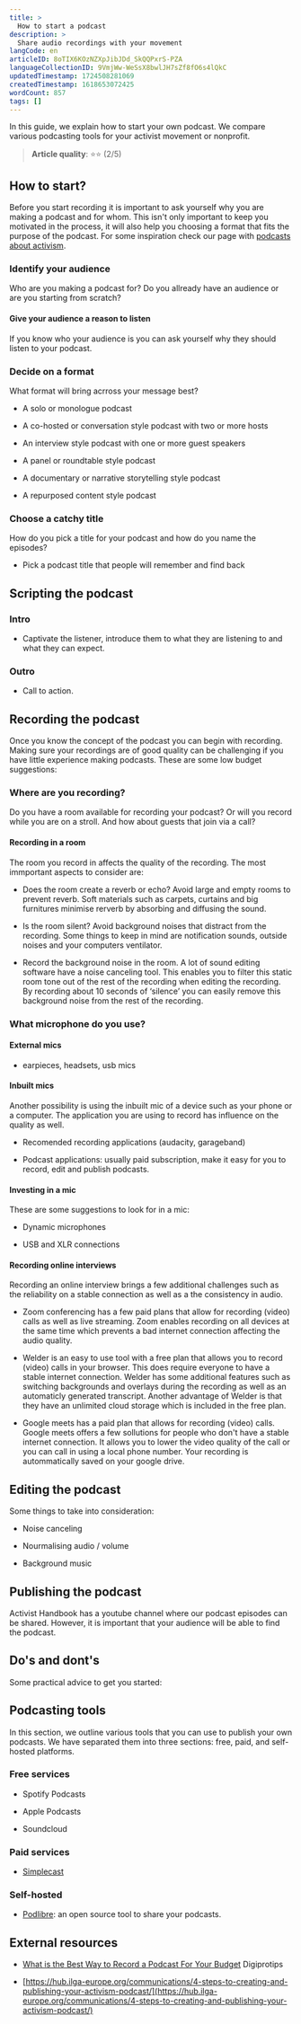 ```yaml
---
title: >
  How to start a podcast
description: >
  Share audio recordings with your movement
langCode: en
articleID: 8oTIX6KOzNZXpJibJDd_SkQQPxrS-PZA
languageCollectionID: 9VmjWw-WeSsX8bwlJH7sZf8fO6s4lQkC
updatedTimestamp: 1724508281069
createdTimestamp: 1618653072425
wordCount: 857
tags: []
---
```


In this guide, we explain how to start your own podcast. We compare various podcasting tools for your activist movement or nonprofit.

> **Article quality**: ⭐️⭐️ (2/5)

## How to start?

Before you start recording it is important to ask yourself why you are making a podcast and for whom. This isn't only important to keep you motivated in the process, it will also help you choosing a format that fits the purpose of the podcast. For some inspiration check our page with [podcasts about activism](/resources/podcasts).

### Identify your audience

Who are you making a podcast for? Do you allready have an audience or are you starting from scratch?

#### Give your audience a reason to listen

If you know who your audience is you can ask yourself why they should listen to your podcast.

### Decide on a format

What format will bring acrross your message best?

-   A solo or monologue podcast
    
-   A co-hosted or conversation style podcast with two or more hosts
    
-   An interview style podcast with one or more guest speakers
    
-   A panel or roundtable style podcast
    
-   A documentary or narrative storytelling style podcast
    
-   A repurposed content style podcast
    

### Choose a catchy title

How do you pick a title for your podcast and how do you name the episodes?

-   Pick a podcast title that people will remember and find back
    

## Scripting the podcast

### Intro

-   Captivate the listener, introduce them to what they are listening to and what they can expect.
    

### Outro

-   Call to action.
    

## Recording the podcast

Once you know the concept of the podcast you can begin with recording. Making sure your recordings are of good quality can be challenging if you have little experience making podcasts. These are some low budget suggestions:

### Where are you recording?

Do you have a room available for recording your podcast? Or will you record while you are on a stroll. And how about guests that join via a call?

#### Recording in a room

The room you record in affects the quality of the recording. The most immportant aspects to consider are:

-   Does the room create a reverb or echo? Avoid large and empty rooms to prevent reverb. Soft materials such as carpets, curtains and big furnitures minimise rerverb by absorbing and diffusing the sound.
    
-   Is the room silent? Avoid background noises that distract from the recording. Some things to keep in mind are notification sounds, outside noises and your computers ventilator.
    
-   Record the background noise in the room. A lot of sound editing software have a noise canceling tool. This enables you to filter this static room tone out of the rest of the recording when editing the recording. By recording about 10 seconds of ‘silence’ you can easily remove this background noise from the rest of the recording.
    

### What microphone do you use?

#### External mics

-   earpieces, headsets, usb mics
    

#### Inbuilt mics

Another possibility is using the inbuilt mic of a device such as your phone or a computer. The application you are using to record has influence on the quality as well.

-   Recomended recording applications (audacity, garageband)
    
-   Podcast applications: usually paid subscription, make it easy for you to record, edit and publish podcasts.
    

#### Investing in a mic

These are some suggestions to look for in a mic:

-   Dynamic microphones
    
-   USB and XLR connections
    

#### Recording online interviews

Recording an online interview brings a few additional challenges such as the reliability on a stable connection as well as a the consistency in audio.

-   Zoom conferencing has a few paid plans that allow for recording (video) calls as well as live streaming. Zoom enables recording on all devices at the same time which prevents a bad internet connection affecting the audio quality.
    
-   Welder is an easy to use tool with a free plan that allows you to record (video) calls in your browser. This does require everyone to have a stable internet connection. Welder has some additional features such as switching backgrounds and overlays during the recording as well as an automaticly generated transcript. Another advantage of Welder is that they have an unlimited cloud storage which is included in the free plan.
    
-   Google meets has a paid plan that allows for recording (video) calls. Google meets offers a few sollutions for people who don't have a stable internet connection. It allows you to lower the video quality of the call or you can call in using a local phone number. Your recording is autommatically saved on your google drive.
    

## Editing the podcast

Some things to take into consideration:

-   Noise canceling
    
-   Nourmalising audio / volume
    
-   Background music
    

## Publishing the podcast

Activist Handbook has a youtube channel where our podcast episodes can be shared. However, it is important that your audience will be able to find the podcast.

## Do's and dont's

Some practical advice to get you started:

## Podcasting tools

In this section, we outline various tools that you can use to publish your own podcasts. We have separated them into three sections: free, paid, and self-hosted platforms.

### Free services

-   Spotify Podcasts
    
-   Apple Podcasts
    
-   Soundcloud
    

### Paid services

-   [Simplecast](https://simplecast.com/features-pricing/)
    

### Self-hosted

-   [Podlibre](https://podlibre.org/castopod-an-open-source-podcast-hosting-service/): an open source tool to share your podcasts.
    

## External resources

-   [What is the Best Way to Record a Podcast For Your Budget](https://www.digiprotips.com/what-is-the-best-way-to-record-a-podcast-for-your-budget/) Digiprotips
    
-   [https://hub.ilga-europe.org/communications/4-steps-to-creating-and-publishing-your-activism-podcast/](https://hub.ilga-europe.org/communications/4-steps-to-creating-and-publishing-your-activism-podcast/)